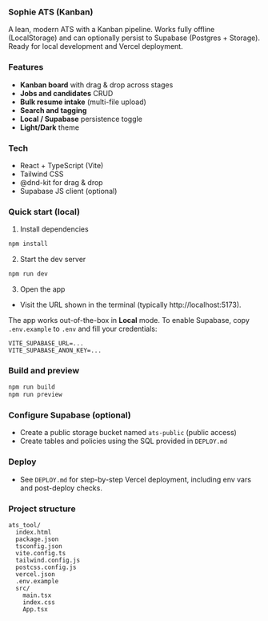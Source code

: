 ### Sophie ATS (Kanban)

A lean, modern ATS with a Kanban pipeline. Works fully offline (LocalStorage) and can optionally persist to Supabase (Postgres + Storage). Ready for local development and Vercel deployment.

### Features

- **Kanban board** with drag & drop across stages
- **Jobs and candidates** CRUD
- **Bulk resume intake** (multi-file upload)
- **Search and tagging**
- **Local / Supabase** persistence toggle
- **Light/Dark** theme

### Tech

- React + TypeScript (Vite)
- Tailwind CSS
- @dnd-kit for drag & drop
- Supabase JS client (optional)

### Quick start (local)

1) Install dependencies

```bash
npm install
```

2) Start the dev server

```bash
npm run dev
```

3) Open the app

- Visit the URL shown in the terminal (typically http://localhost:5173).

The app works out-of-the-box in **Local** mode. To enable Supabase, copy `.env.example` to `.env` and fill your credentials:

```
VITE_SUPABASE_URL=...
VITE_SUPABASE_ANON_KEY=...
```

### Build and preview

```bash
npm run build
npm run preview
```

### Configure Supabase (optional)

- Create a public storage bucket named `ats-public` (public access)
- Create tables and policies using the SQL provided in `DEPLOY.md`

### Deploy

- See `DEPLOY.md` for step-by-step Vercel deployment, including env vars and post-deploy checks.

### Project structure

```
ats_tool/
  index.html
  package.json
  tsconfig.json
  vite.config.ts
  tailwind.config.js
  postcss.config.js
  vercel.json
  .env.example
  src/
    main.tsx
    index.css
    App.tsx
```


